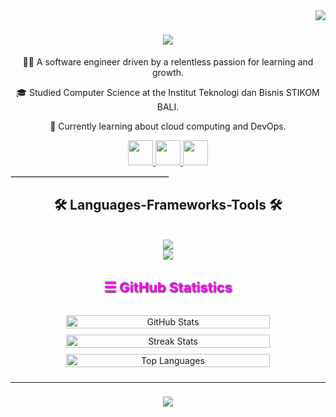 <img align="right" src="https://visitor-badge.laobi.icu/badge?page_id=Deku077-zaldy.Deku077-zaldy" />

<h1 align="center">
    <img src="https://readme-typing-svg.herokuapp.com/?font=Righteous&size=35&center=true&vCenter=true&width=500&height=70&duration=4000&lines=Hi+There!+👋;+I'm+Dicky+Zaldy;" />
</h1>

<p align="center">👨‍💻 A software engineer driven by a relentless passion for learning and growth.</p>
<p align="center">🎓 Studied Computer Science at the Institut Teknologi dan Bisnis STIKOM BALI.</p>
<p align="center">💭 Currently learning about cloud computing and DevOps.</p>

<div align="center" style="margin-top: 10px;">
    <a href="mailto:dickyzaldyharyanto@gmail.com" target="_blank">
        <img src="https://img.shields.io/badge/Gmail-333333?style=for-the-badge&logo=gmail&logoColor=red" style="height: 40px;" />
    </a>
    <a href="https://www.linkedin.com/in/dickyzaldyharyanto/" target="_blank">
        <img src="https://img.shields.io/badge/LinkedIn-0077B5?style=for-the-badge&logo=linkedin&logoColor=white" style="height: 40px;" />
    </a>
    <a href="https://github.com/Deku077-zaldy" target="_blank">
        <img src="https://img.shields.io/badge/Portfolio-FF5722?style=for-the-badge&logo=todoist&logoColor=white" style="height: 40px;" />
    </a>
</div>

<hr style="width:50%; border:1px solid #ddd;" />

<h2 align="center">🛠️ Languages-Frameworks-Tools 🛠️</h2>
<br/>
<div align="center">
    <a href="https://skillicons.dev">
        <img src="https://skillicons.dev/icons?i=nodejs,github,python,javascript,cpp,golang,java,php" /><br>
        <img src="https://skillicons.dev/icons?i=bootstrap,mysql,flask,html,css,vscode,figma,git" />
    </a>
</div>

<div align="center" style="margin-top: 20px;">

<h3 style="font-size: 22px; color: #FF00FF; font-weight: bold; text-shadow: 1px 1px 2px #333333;">☰ GitHub Statistics</h2>

<div style="display: flex; flex-direction: column; align-items: center; padding: 10px; border-radius: 8px; width: 80%; max-width: 500px; margin: auto;">
  <img src="https://github-readme-stats.vercel.app/api?username=Deku077-zaldy&show_icons=true&theme=transparent&bg_color=333333&text_color=ffffff&title_color=FF00FF&icon_color=FF00FF&locale=en" alt="GitHub Stats" width="90%" style="margin-bottom: 10px;" />
  <img src="https://github-readme-streak-stats.herokuapp.com/?user=Deku077-zaldy&theme=transparent&bg_color=333333&text_color=ffffff&fire=FF00FF&ring=FF00FF" alt="Streak Stats" width="90%" style="margin-bottom: 10px;" />
  <img src="https://github-readme-stats.vercel.app/api/top-langs?username=Deku077-zaldy&show_icons=true&theme=transparent&bg_color=333333&text_color=ffffff&title_color=FF00FF&icon_color=FF00FF&locale=en&layout=compact" alt="Top Languages" width="90%" />
</div>

</div>




<hr/>
<h3 align="center">
    <img src="https://readme-typing-svg.herokuapp.com/?font=Righteous&size=25&center=true&vCenter=true&width=500&height=70&duration=4000&lines=Thanks+for+visiting!+👋;+Shoot+me+a+message+on+LinkedIn!;+I'm+always+waiting+for+a+collab+:+)" />
</h3>
<br/>
